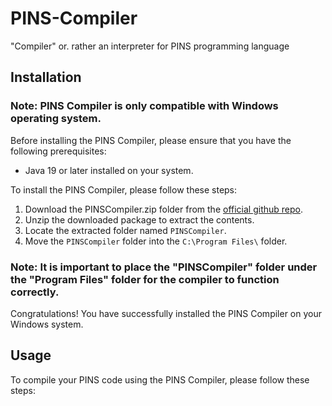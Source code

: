 # PINS-Compiler
"Compiler" or. rather an interpreter for PINS programming language

## Installation
### Note: PINS Compiler is only compatible with Windows operating system.
Before installing the PINS Compiler, please ensure that you have the following prerequisites:
- Java 19 or later installed on your system.

To install the PINS Compiler, please follow these steps:
1. Download the PINSCompiler.zip folder from the [official github repo](https://github.com/cadezd/PINS-Compiler/releases).
2. Unzip the downloaded package to extract the contents.
3. Locate the extracted folder named `PINSCompiler`.
4. Move the `PINSCompiler` folder into the `C:\Program Files\` folder.

### Note: It is important to place the "PINSCompiler" folder under the "Program Files" folder for the compiler to function correctly.
Congratulations! You have successfully installed the PINS Compiler on your Windows system.

## Usage
To compile your PINS code using the PINS Compiler, please follow these steps:




